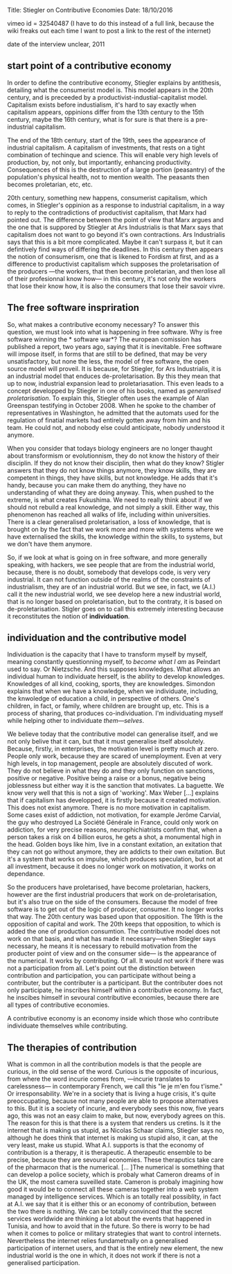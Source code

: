 Title: Stiegler on Contributive Economies
Date: 18/10/2016

vimeo id = 32540487 (I have to do this instead of a full link, because the wiki freaks out each time I want to post a link to the rest of the internet)

date of the interview unclear, 2011

## start point of a contributive economy

In order to define the contributive economy, Stiegler explains by antithesis, detailing what the consumerist model is. This model appears in the 20th century, and is preceeded by a productivist-industial-capitalist model. Capitalism exists before industialism, it's hard to say exactly when capitalism appears, oppinions differ from the 13th century to the 15th century, maybe the 16th century, what is for sure is that there is a pre-industrial capitalism.

The end of the 18th century, start of the 19th, sees the appearance of industrial capitalism. A capitalism of investments, that rests on a tight combination of techinque and science. This will enable very high levels of production, by, not only, but importantly, enhancing productivity. Consequences of this is the destruction of a large portion (peasantry) of the population's physical health, not to mention wealth. The peasants then becomes proletarian, etc, etc.

20th century, something new happens, consumerist capitalism, which comes, in Stiegler's oppinion as a response to industrial capitalism, in a way to reply to the contradictions of productivist capitalism, that Marx had pointed out. The difference between the point of view that Marx argues and the one that is suppored by Stiegler at Ars Industrialis is that Marx says that capitalism does not want to go beyond it's own contractions. Ars Industrialis says that this is a bit more complicated. Maybe it can't surpass it, but it can defintively find ways of differing the deadlines.
In this century then appears the notion of consumerism, one that is likened to Fordism at first, and as a difference to productivist capitalism which supposes the proletarisation of the producers —the workers, that then become proletarian, and then lose all of their profesionnal know how— in this century, it's not only the workers that lose their know how, it is also the consumers that lose their savoir vivre.

## The free software inspriration

So, what makes a contributive economy necessary? To answer this question, we must look into what is happening in free software. Why is free software winning the * software war*? The european comission has published a report, two years ago, saying that it is inevitable. Free software will impose itself, in forms that are still to be defined, that may be very unsatisfactory, but none the less, the model of free software, the open source model will proveil. It is because, for Stiegler, for Ars Industrialis, it is an industrial model that enduces de-proletarisation. By this they mean that up to now, industrial expansion lead to proletariasation. This even leads to a concept developped by Stiegler in one of his books, named as *generalised proletarisation*. To explain this, Stiegler often uses the example of Alan Greenspan testifying in October 2008. When he spoke to the chamber of representatives in Washington, he admitted that the automats used for the regulation of finatial markets had entirely gotten away from him and his team. He could not, and nobody else could anticipate, nobody understood it anymore.
<!-- http://blogs.wsj.com/economics/2008/10/23/greenspan-testimony-on-sources-of-financial-crisis/
-->

When you consider that todays biology engineers are no longer thaught about transformism or evolutionnism, they do not know the history of their disciplin. If they do not know their disciplin, then what do they know? Stigler answers that they do not know things anymore, they know skills, they are competent in things, they have skills, but not knowledge. He adds that it's handy, because you can make them do anything, they have no understanding of what they are doing anyway. This, when pushed to the extreme, is what creates Fukushima. We need to really think about if we should not rebuild a real knowledge, and not simply a skill. Either way, this phenomenon has reached all walks of life, including within universities. There is a clear generalised proletarisation, a loss of knowledge, that is brought on by the fact that we work more and more with systems where we have externalised the skills, the knowledge within the skills, to systems, but we don't have them anymore.

So, if we look at what is going on in free software, and more generally speaking, with hackers, we see people that are from the industrial world, because, there is no doubt, somebody that develops code, is very very industrial. It can not function outside of the realms of the constraints of industrialism, they are of an industrial world. But we see, in fact, we (A.I.) call it the new industrial world, we see develop here a new industrial world, that is no longer based on proletarisation, but to the contraty, it is based on de-proletarisation. Stigler goes on to call this extremely interesting because it reconstitutes the notion of **individuation**.

## individuation and the contributive model

Individuation is the capacity that I have to transform myself by myself, meaning constantly questionning myself, to *become what I am* as Peindart used to say. Or Nietzsche. And this supposes knowledges. What allows an individual human to individuate herself, is the ability to develop knowledges. Knowledges of all kind, cooking, sports, they are knowledges. Simondon explains that when we have a knowledge, when we individuate, including, the knwoledge of education a child, in perspective of others. One's children, in fact, or family, where children are brought up, etc. This is a process of sharing, that produces co-individuation. I'm individuating myself while helping other to individuate *them—selves*.

We believe today that the contributive model can generalise itself, and we not only belive that it can, but that it must generalise itself absolutely. Because, firstly, in enterprises, the motivation level is pretty much at zero. People only work, because they are scared of unemployment. Even at very high levels, in top management, people are absolutely discuted of work. They do not believe in what they do and they only function on sanctions, positive or negative. Positive being a raise or a bonus, negative being joblessness but either way it is the sanction that motivates. La baguette. We know very well that this is not a sign of 'working'. Max Weber [...] explains that if capitalism has developped, it is firstly because it created motivation. This does not exist anymore. There is no more motivation in capitalism. Some cases exist of addiction, not motivation, for example Jerôme Carvial, the guy who destroyed La Société Générale in France, could only work on addiction, for very precise reasons, neurophichiatrists confirm that, when a person takes a risk on 4 billion euros, he gets a shot, a monumental high in the head. Golden boys like him, live in a constant exitation, an exitation that they can not go without anymore, they are addicts to their own exitation. But it's a system that works on impulse, which produces speculation, but not at all investment, because it does no longer work on motivation, it works on dependance.

So the producers have proletarised, have become proletarian, hackers, however are the first industrial producers that work on de-proletarisation, but it's also true on the side of the consumers. Because the model of free software is to get out of the logic of producer, consumer. It no longer works that way. The 20th century was based upon that opposition. The 19th is the opposition of capital and work. The 20th keeps that opposition, to which is added the one of production consumtion. The contributive model does not work on that basis, and what has made it necessary—when Stiegler says necessary, he means it is necessary to rebuild motivation from the producter point of view and on the consumer side— is the appearance of the numerical. It works by contributing. Of all. It would not work if there was not a participation from all. Let's point out the distinction between contribution and participation, you can participate without being a contributer, but the contributer is a participant. But the contributer does not only participate, he inscribes himself within a contributive economy. In fact, he inscibes himself in sevoural contributive economies, because there are all types of contributive economies.

A contributive economy is an economy inside which those who contribute individuate themselves while contributing.

## The therapies of contribution

What is common in all the contribution models is that the people are curious, in the old sense of the word. Curious is the opposite of incurious, from where the word incurie comes from, —incurie translates to carelessness— in contemporary French, we call this "le je m'en fou t'isme." Or irresponsability. We're in a society that is living a huge crisis, it's quite preoccupating, because not many people are able to propose alternatives to this. But it is a society of incurie, and everybody sees this now, five years ago, this was not an easy claim to make, but now, everybody agrees on this. The reason for this is that there is a system that renders us cretins. Is it the internet that is making us stupid, as Nicolas Schaar claims, Stiegler says no, although he does think that internet is making us stupid also, it can, at the very least, make us stupid. What A.I. supports is that the economy of contribution is a therapy, it is therapeutic. A therapeutic ensemble to be precise, because they are sevoural economies. These theraputics take care of the pharmacon that is the numerical. [... ]The numerical is something that can develop a police society, which is probaly what Cameron dreams of in the UK, the most camera suveilled state. Cameron is probaly imagining how good it would be to connect all these cameras together into a web system managed by intelligence services. Which is an totally real possiblity, in fact at A.I. we say that it is either this or an economy of contribution, between the two there is nothing. We can be totally convinced that the secret services worldwide are thinking a lot about the events that happened in Tunisia, and how to avoid that in the future. So there is worry to be had when it comes to police or military strategies that want to control internets. Nevertheless the internet relies fundametnally on a generalised participation of internet users, and that is the entirely new element, the new industrial world is the one in which, it does not work if there is not a generalised participation.
